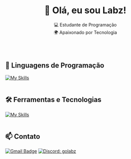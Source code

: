 <h1 align="center">👋 Olá, eu sou Labz!</h1>

<p align="center">
  💻 Estudante de Programação<br>
  🌍 Apaixonado por Tecnologia
</p><br><br>


## 🚀 Linguagens de Programação
[![My Skills](https://skillicons.dev/icons?i=javascript,typescript,python,c,php)](https://skillicons.dev)<br><br>

## 🛠️ Ferramentas e Tecnologias
[![My Skills](https://skillicons.dev/icons?i=vscode,prisma,firebase,mongodb,postgresql,mysql,git)](https://skillicons.dev)<br><br>

## 📫 Contato

[![Gmail Badge](https://img.shields.io/badge/-labzgo@proton.me-006bed?style=flat-square&logo=Gmail&logoColor=white&link=mailto:labzgo@proton.me)](mailto:labzgo@proton.me)
[![Discord: golabz](https://img.shields.io/badge/-golabz-blue?style=flat-square&logo=Discord&logoColor=white&link=https://discord.com/users/1264700878770798755)](https://discord.com/users/1264700878770798755)
